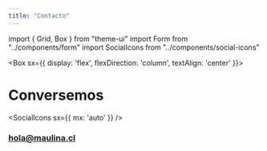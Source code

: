 ```yaml
---
title: "Contacto"
---
```


import { Grid, Box } from "theme-ui"
import Form from "../components/form"
import SocialIcons from "../components/social-icons"

<Grid columns={[1,2]}>

<Box>

<Box sx={{ display: 'flex', flexDirection: 'column', textAlign: 'center' }}>

# Conversemos

<SocialIcons sx={{ mx: 'auto' }} />

### hola@maulina.cl

</Box>

</Box>

<Box>

<Form />

</Box>

</Grid>

